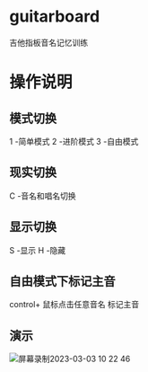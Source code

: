 # guitarboard
吉他指板音名记忆训练
# 操作说明
## 模式切换
1 -简单模式
2 -进阶模式
3 -自由模式
## 现实切换
C -音名和唱名切换
## 显示切换
S -显示
H -隐藏
## 自由模式下标记主音
control+ 鼠标点击任意音名
标记主音
## 演示
![屏幕录制2023-03-03 10 22 46](https://user-images.githubusercontent.com/21115695/222617116-3c639f4b-9f05-4e4b-80ca-0cef06c8eee7.gif)

